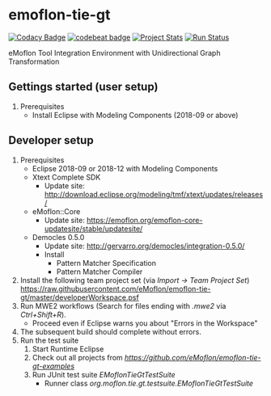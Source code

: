 # emoflon-tie-gt

[![Codacy Badge](https://api.codacy.com/project/badge/Grade/7566bf29bf0546a6a75c52be30b85c79)](https://www.codacy.com/app/RolandKluge/emoflon-tie-gt?utm_source=github.com&amp;utm_medium=referral&amp;utm_content=eMoflon/emoflon-tie-gt&amp;utm_campaign=Badge_Grade)
[![codebeat badge](https://codebeat.co/badges/5d38ead2-f38e-472c-99b5-9f7408970d8e)](https://codebeat.co/projects/github-com-emoflon-emoflon-tie-gt-master)
[![Project Stats](https://www.openhub.net/p/emoflon-tie-gt/widgets/project_thin_badge.gif)](https://www.openhub.net/p/emoflon-tie-gt)
[![Run Status](https://api.shippable.com/projects/5b0413d69f890e0700fdeb2e/badge?branch=master)]()

eMoflon Tool Integration Environment with Unidirectional Graph Transformation

## Gettings started (user setup)

1. Prerequisites
   * Install Eclipse with Modeling Components (2018-09 or above)

## Developer setup
1. Prerequisites
   - Eclipse 2018-09 or 2018-12 with Modeling Components
   - Xtext Complete SDK
      * Update site: http://download.eclipse.org/modeling/tmf/xtext/updates/releases/
   - eMoflon::Core
      * Update site: https://emoflon.org/emoflon-core-updatesite/stable/updatesite/
   - Democles 0.5.0
      * Update site: http://gervarro.org/democles/integration-0.5.0/
      * Install
         * Pattern Matcher Specification
         * Pattern Matcher Compiler
1. Install the following team project set (via *Import &rarr; Team Project Set*) https://raw.githubusercontent.com/eMoflon/emoflon-tie-gt/master/developerWorkspace.psf
1. Run MWE2 workflows (Search for files ending with *.mwe2* via *Ctrl+Shift+R*).
   * Proceed even if Eclipse warns you about "Errors in the Workspace"
1. The subsequent build should complete without errors.
1. Run the test suite 
   1. Start Runtime Eclipse
   1. Check out all projects from *https://github.com/eMoflon/emoflon-tie-gt-examples*
   1. Run JUnit test suite *EMoflonTieGtTestSuite*
      * Runner class *org.moflon.tie.gt.testsuite.EMoflonTieGtTestSuite*
   
   

